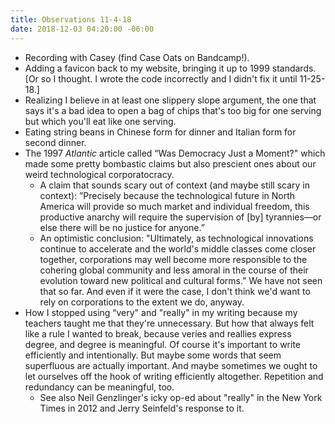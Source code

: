 ```yaml
---
title: Observations 11-4-18
date: 2018-12-03 04:20:00 -06:00
---
```


- Recording with Casey (find Case Oats on Bandcamp!).
- Adding a favicon back to my website, bringing it up to 1999 standards. [Or so I thought. I wrote the code incorrectly and I didn't fix it until 11-25-18.]
- Realizing I believe in at least one slippery slope argument, the one that says it's a bad idea to open a bag of chips that's too big for one serving but which you'll eat like one serving.
- Eating string beans in Chinese form for dinner and Italian form for second dinner.
- The 1997 *Atlantic* article called “Was Democracy Just a Moment?" which made some pretty bombastic claims but also prescient ones about our weird technological corporatocracy.
	- A claim that sounds scary out of context (and maybe still scary in context): ”Precisely because the technological future in North America will provide so much market and individual freedom, this productive anarchy will require the supervision of [by] tyrannies—or else there will be no justice for anyone.”
	- An optimistic conclusion: "Ultimately, as technological innovations continue to accelerate and the world's middle classes come closer together, corporations may well become more responsible to the cohering global community and less amoral in the course of their evolution toward new political and cultural forms.” We have not seen that so far. And even if it were the case, I don't think we'd want to rely on corporations to the extent we do, anyway.
- How I stopped using “very" and "really" in my writing because my teachers taught me that they're unnecessary. But how that always felt like a rule I wanted to break, because veries and reallies express degree, and degree is meaningful. Of course it's important to write efficiently and intentionally. But maybe some words that seem superfluous are actually important. And maybe sometimes we ought to let ourselves off the hook of writing efficiently altogether. Repetition and redundancy can be meaningful, too.
	- See also Neil Genzlinger's icky op-ed about "really" in the New York Times in 2012 and Jerry Seinfeld's response to it.
